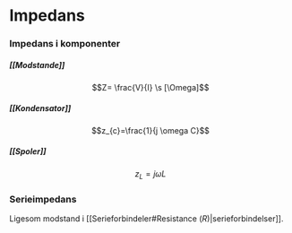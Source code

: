 # Impedans



### Impedans i komponenter

##### [[Modstande]]
$$Z= \frac{V}{I} \s [\Omega]$$
##### [[Kondensator]]
$$z_{c}=\frac{1}{j \omega C}$$
##### [[Spoler]]
$$z_{L}=j\omega L$$

### Serieimpedans
Ligesom modstand i [[Serieforbindeler#Resistance ($R$)|serieforbindelser]].


